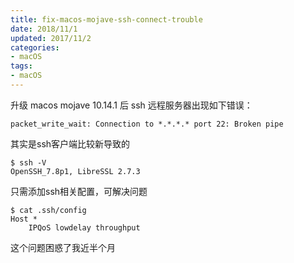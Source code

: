 ```yaml
---
title: fix-macos-mojave-ssh-connect-trouble
date: 2018/11/1
updated: 2017/11/2
categories:
- macOS
tags:
- macOS
---
```

升级 macos mojave 10.14.1 后 ssh 远程服务器出现如下错误：
```
packet_write_wait: Connection to *.*.*.* port 22: Broken pipe
```
其实是ssh客户端比较新导致的
```
$ ssh -V
OpenSSH_7.8p1, LibreSSL 2.7.3
```
只需添加ssh相关配置，可解决问题
```
$ cat .ssh/config
Host *
    IPQoS lowdelay throughput
```
这个问题困惑了我近半个月